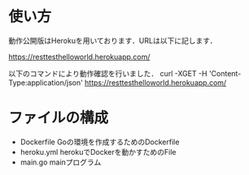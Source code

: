 # 使い方
動作公開版はHerokuを用いております．URLは以下に記します．

https://resttesthelloworld.herokuapp.com/

以下のコマンドにより動作確認を行いました．
curl -XGET -H 'Content-Type:application/json' https://resttesthelloworld.herokuapp.com/

# ファイルの構成

- Dockerfile
    Goの環境を作成するためのDockerfile
- heroku.yml
    herokuでDockerを動かすためのFile
- main.go
    mainプログラム